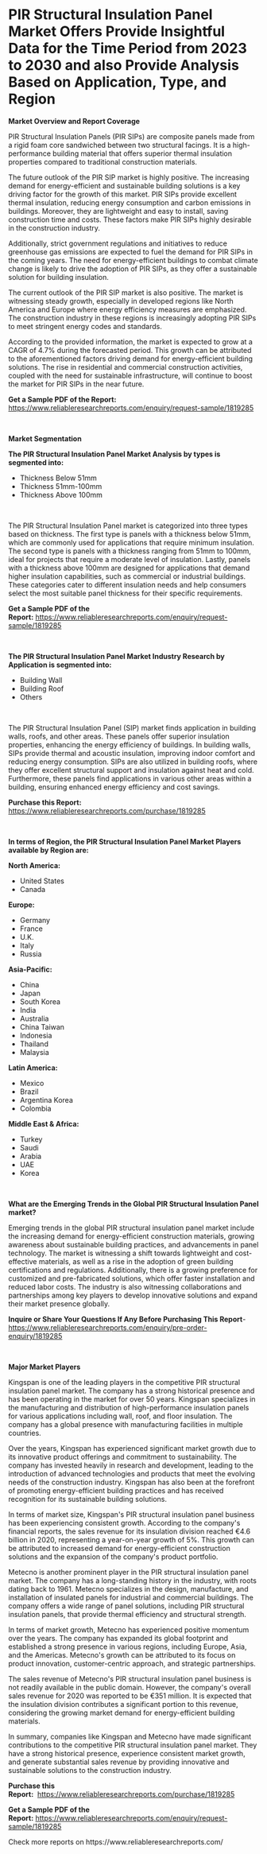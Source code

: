 <p><h1>PIR Structural Insulation Panel Market Offers Provide Insightful Data for the Time Period from 2023 to 2030 and also Provide Analysis Based on Application, Type, and Region</h1></p><p><strong>Market Overview and Report Coverage</strong></p>
<p><p>PIR Structural Insulation Panels (PIR SIPs) are composite panels made from a rigid foam core sandwiched between two structural facings. It is a high-performance building material that offers superior thermal insulation properties compared to traditional construction materials.</p><p>The future outlook of the PIR SIP market is highly positive. The increasing demand for energy-efficient and sustainable building solutions is a key driving factor for the growth of this market. PIR SIPs provide excellent thermal insulation, reducing energy consumption and carbon emissions in buildings. Moreover, they are lightweight and easy to install, saving construction time and costs. These factors make PIR SIPs highly desirable in the construction industry.</p><p>Additionally, strict government regulations and initiatives to reduce greenhouse gas emissions are expected to fuel the demand for PIR SIPs in the coming years. The need for energy-efficient buildings to combat climate change is likely to drive the adoption of PIR SIPs, as they offer a sustainable solution for building insulation.</p><p>The current outlook of the PIR SIP market is also positive. The market is witnessing steady growth, especially in developed regions like North America and Europe where energy efficiency measures are emphasized. The construction industry in these regions is increasingly adopting PIR SIPs to meet stringent energy codes and standards.</p><p>According to the provided information, the market is expected to grow at a CAGR of 4.7% during the forecasted period. This growth can be attributed to the aforementioned factors driving demand for energy-efficient building solutions. The rise in residential and commercial construction activities, coupled with the need for sustainable infrastructure, will continue to boost the market for PIR SIPs in the near future.</p></p>
<p><strong>Get a Sample PDF of the Report:</strong> <a href="https://www.reliableresearchreports.com/enquiry/request-sample/1819285">https://www.reliableresearchreports.com/enquiry/request-sample/1819285</a></p>
<p>&nbsp;</p>
<p><strong>Market Segmentation</strong></p>
<p><strong>The PIR Structural Insulation Panel Market Analysis by types is segmented into:</strong></p>
<p><ul><li>Thickness Below 51mm</li><li>Thickness 51mm-100mm</li><li>Thickness Above 100mm</li></ul></p>
<p>&nbsp;</p>
<p><p>The PIR Structural Insulation Panel market is categorized into three types based on thickness. The first type is panels with a thickness below 51mm, which are commonly used for applications that require minimum insulation. The second type is panels with a thickness ranging from 51mm to 100mm, ideal for projects that require a moderate level of insulation. Lastly, panels with a thickness above 100mm are designed for applications that demand higher insulation capabilities, such as commercial or industrial buildings. These categories cater to different insulation needs and help consumers select the most suitable panel thickness for their specific requirements.</p></p>
<p><strong>Get a Sample PDF of the Report:</strong>&nbsp;<a href="https://www.reliableresearchreports.com/enquiry/request-sample/1819285">https://www.reliableresearchreports.com/enquiry/request-sample/1819285</a></p>
<p>&nbsp;</p>
<p><strong>The PIR Structural Insulation Panel Market Industry Research by Application is segmented into:</strong></p>
<p><ul><li>Building Wall</li><li>Building Roof</li><li>Others</li></ul></p>
<p>&nbsp;</p>
<p><p>The PIR Structural Insulation Panel (SIP) market finds application in building walls, roofs, and other areas. These panels offer superior insulation properties, enhancing the energy efficiency of buildings. In building walls, SIPs provide thermal and acoustic insulation, improving indoor comfort and reducing energy consumption. SIPs are also utilized in building roofs, where they offer excellent structural support and insulation against heat and cold. Furthermore, these panels find applications in various other areas within a building, ensuring enhanced energy efficiency and cost savings.</p></p>
<p><strong>Purchase this Report:</strong>&nbsp; <a href="https://www.reliableresearchreports.com/purchase/1819285">https://www.reliableresearchreports.com/purchase/1819285</a></p>
<p>&nbsp;</p>
<p><strong>In terms of Region, the PIR Structural Insulation Panel Market Players available by Region are:</strong></p>
<p>
    <p> <strong> North America: </strong>
        <ul>
            <li>United States</li>
            <li>Canada</li>
        </ul>
        </p> 
    <p> <strong> Europe: </strong>
        <ul>
            <li>Germany</li>
            <li>France</li>
            <li>U.K.</li>
            <li>Italy</li>
            <li>Russia</li>
        </ul>
        </p> 
    <p> <strong> Asia-Pacific: </strong>
        <ul>
            <li>China</li>
            <li>Japan</li>
            <li>South Korea</li>
            <li>India</li>
            <li>Australia</li>
            <li>China Taiwan</li>
            <li>Indonesia</li>
            <li>Thailand</li>
            <li>Malaysia</li>
        </ul>
        </p> 
    <p> <strong> Latin America: </strong>
        <ul>
            <li>Mexico</li>
            <li>Brazil</li>
            <li>Argentina Korea</li>
            <li>Colombia</li>
        </ul>
        </p> 
    <p> <strong> Middle East & Africa: </strong>
        <ul>
            <li>Turkey</li>
            <li>Saudi</li>
            <li>Arabia</li>
            <li>UAE</li>
            <li>Korea</li>
        </ul>
    </p>
    </p>
<p>&nbsp;</p>
<p><strong>What are the Emerging Trends in the Global PIR Structural Insulation Panel market?</strong></p>
<p><p>Emerging trends in the global PIR structural insulation panel market include the increasing demand for energy-efficient construction materials, growing awareness about sustainable building practices, and advancements in panel technology. The market is witnessing a shift towards lightweight and cost-effective materials, as well as a rise in the adoption of green building certifications and regulations. Additionally, there is a growing preference for customized and pre-fabricated solutions, which offer faster installation and reduced labor costs. The industry is also witnessing collaborations and partnerships among key players to develop innovative solutions and expand their market presence globally.</p></p>
<p><strong>Inquire or Share Your Questions If Any Before Purchasing This Report</strong>- <a href="https://www.reliableresearchreports.com/enquiry/pre-order-enquiry/1819285">https://www.reliableresearchreports.com/enquiry/pre-order-enquiry/1819285</a></p>
<p>&nbsp;</p>
<p><strong>Major Market Players</strong></p>
<p><p>Kingspan is one of the leading players in the competitive PIR structural insulation panel market. The company has a strong historical presence and has been operating in the market for over 50 years. Kingspan specializes in the manufacturing and distribution of high-performance insulation panels for various applications including wall, roof, and floor insulation. The company has a global presence with manufacturing facilities in multiple countries.</p><p>Over the years, Kingspan has experienced significant market growth due to its innovative product offerings and commitment to sustainability. The company has invested heavily in research and development, leading to the introduction of advanced technologies and products that meet the evolving needs of the construction industry. Kingspan has also been at the forefront of promoting energy-efficient building practices and has received recognition for its sustainable building solutions.</p><p>In terms of market size, Kingspan's PIR structural insulation panel business has been experiencing consistent growth. According to the company's financial reports, the sales revenue for its insulation division reached €4.6 billion in 2020, representing a year-on-year growth of 5%. This growth can be attributed to increased demand for energy-efficient construction solutions and the expansion of the company's product portfolio.</p><p>Metecno is another prominent player in the PIR structural insulation panel market. The company has a long-standing history in the industry, with roots dating back to 1961. Metecno specializes in the design, manufacture, and installation of insulated panels for industrial and commercial buildings. The company offers a wide range of panel solutions, including PIR structural insulation panels, that provide thermal efficiency and structural strength.</p><p>In terms of market growth, Metecno has experienced positive momentum over the years. The company has expanded its global footprint and established a strong presence in various regions, including Europe, Asia, and the Americas. Metecno's growth can be attributed to its focus on product innovation, customer-centric approach, and strategic partnerships.</p><p>The sales revenue of Metecno's PIR structural insulation panel business is not readily available in the public domain. However, the company's overall sales revenue for 2020 was reported to be €351 million. It is expected that the insulation division contributes a significant portion to this revenue, considering the growing market demand for energy-efficient building materials.</p><p>In summary, companies like Kingspan and Metecno have made significant contributions to the competitive PIR structural insulation panel market. They have a strong historical presence, experience consistent market growth, and generate substantial sales revenue by providing innovative and sustainable solutions to the construction industry.</p></p>
<p><strong>Purchase this Report:</strong>&nbsp;&nbsp;<a href="https://www.reliableresearchreports.com/purchase/1819285">https://www.reliableresearchreports.com/purchase/1819285</a></p>
<p></p>
<p><strong>Get a Sample PDF of the Report:</strong>&nbsp;<a href="https://www.reliableresearchreports.com/enquiry/request-sample/1819285">https://www.reliableresearchreports.com/enquiry/request-sample/1819285</a></p>
<p>Check more reports on https://www.reliableresearchreports.com/</p>